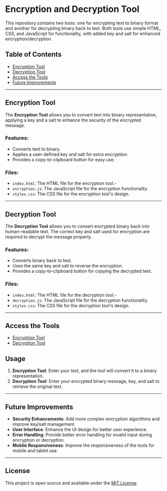 # Encryption and Decryption Tool

This repository contains two tools: one for encrypting text to binary format and another for decrypting binary back to text. Both tools use simple HTML, CSS, and JavaScript for functionality, with added key and salt for enhanced encryption/decryption.

## Table of Contents
- [Encryption Tool](#encryption-tool)
- [Decryption Tool](#decryption-tool)
- [Access the Tools](#access-the-tools)
- [Future Improvements](#future-improvements)

---

## Encryption Tool

The **Encryption Tool** allows you to convert text into binary representation, applying a key and a salt to enhance the security of the encrypted message.

### Features:
- Converts text to binary.
- Applies a user-defined key and salt for extra encryption.
- Provides a copy-to-clipboard button for easy use.

### Files:
- `index.html`: The HTML file for the encryption tool.- 
- `encryption.js`: The JavaScript file for the encryption functionality.
- `styles.css`: The CSS file for the encryption tool's design.

---

## Decryption Tool

The **Decryption Tool** allows you to convert encrypted binary back into human-readable text. The correct key and salt used for encryption are required to decrypt the message properly.

### Features:
- Converts binary back to text.
- Uses the same key and salt to reverse the encryption.
- Provides a copy-to-clipboard button for copying the decrypted text.

### Files:
- `index.html`: The HTML file for the decryption tool.- 
- `decryption.js`: The JavaScript file for the decryption functionality.
- `styles.css`: The CSS file for the decryption tool's design.

---

## Access the Tools

- [Encryption Tool](https://jemenfousbruh.github.io/text-to-binary-tool/EncryptionTool/)
- [Decryption Tool](https://jemenfousbruh.github.io/text-to-binary-tool/DecryptionTool/)

## Usage

1. **Encryption Tool**: Enter your text, and the tool will convert it to a binary representation.
2. **Decryption Tool**: Enter your encrypted binary message, key, and salt to retrieve the original text.


---

## Future Improvements

- **Security Enhancements**: Add more complex encryption algorithms and improve key/salt management.
- **User Interface**: Enhance the UI design for better user experience.
- **Error Handling**: Provide better error handling for invalid input during encryption or decryption.
- **Mobile Responsiveness**: Improve the responsiveness of the tools for mobile and tablet use.

---

## License

This project is open source and available under the [MIT License](LICENSE).
